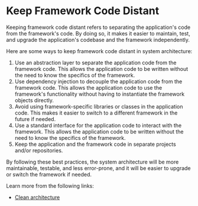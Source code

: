 # Keep Framework Code Distant

Keeping framework code distant refers to separating the application's code from the framework's code. By doing so, it makes it easier to maintain, test, and upgrade the application's codebase and the framework independently.

Here are some ways to keep framework code distant in system architecture:

1. Use an abstraction layer to separate the application code from the framework code. This allows the application code to be written without the need to know the specifics of the framework.
2. Use dependency injection to decouple the application code from the framework code. This allows the application code to use the framework's functionality without having to instantiate the framework objects directly.
3. Avoid using framework-specific libraries or classes in the application code. This makes it easier to switch to a different framework in the future if needed.
4. Use a standard interface for the application code to interact with the framework. This allows the application code to be written without the need to know the specifics of the framework.
5. Keep the application and the framework code in separate projects and/or repositories.

By following these best practices, the system architecture will be more maintainable, testable, and less error-prone, and it will be easier to upgrade or switch the framework if needed.

Learn more from the following links:

- [Clean architecture](https://pusher.com/tutorials/clean-architecture-introduction/)